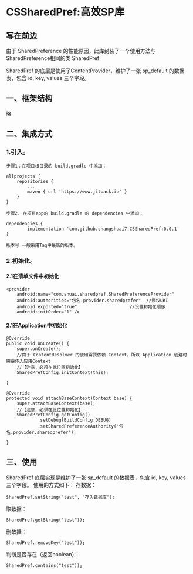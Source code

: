 # CSSharedPref:高效SP库
## 写在前边

由于 SharedPreference 的性能原因，此库封装了一个使用方法与SharedPreference相同的类 SharedPref

SharedPref 的底层是使用了ContentProvider，维护了一张 sp_default 的数据表，包含 id, key, values 三个字段。


## 一、框架结构

略


## 二、集成方式

### 1.引入。

```
步骤1：在项目根目录的 build.gradle 中添加：

allprojects {
	repositories {
		...
		maven { url 'https://www.jitpack.io' }
	}
}

步骤2. 在项目app的 build.gradle 的 dependencies 中添加：

dependencies {
        implementation 'com.github.changshuai7:CSSharedPref:0.0.1'
}

版本号 一般采用Tag中最新的版本。
```


### 2.初始化。
#### 2.1在清单文件中初始化

```
<provider
    android:name="com.shuai.sharedpref.SharedPreferenceProvider"
    android:authorities="包名.provider.sharedprefer"  //授权URI
    android:exported="true"                    //设置初始化顺序
    android:initOrder="1" />
```
#### 2.1在Application中初始化

```
@Override
public void onCreate() {
    super.onCreate();
    //由于 ContentResolver 的使用需要依赖 Context，所以 Application 创建时需要传入应用Context
    //【注意，必须在此位置初始化】
    SharedPrefConfig.initContext(this);

}

@Override
protected void attachBaseContext(Context base) {
    super.attachBaseContext(base);
    //【注意，必须在此位置初始化】
    SharedPrefConfig.getConfig()
            .setDebug(BuildConfig.DEBUG)
            .setSharedPreferenceAuthority("包名.provider.sharedprefer");

}
```

## 三、使用

SharedPref 底层实现是维护了一张 sp_default 的数据表，包含 id, key, values 三个字段。
使用的方式如下：
存数据：
```
SharedPref.setString("test", "存入数据库");
```
取数据：
```
SharedPref.getString("test"));
```

删数据：
```
SharedPref.removeKey("test"));
```
判断是否存在（返回boolean）：
```
SharedPref.contains("test"));
```

